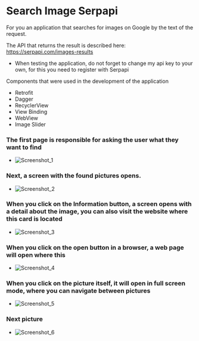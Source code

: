 # Search Image Serpapi 

For you an application that searches for images on Google by the text of the request.

The API that returns the result is described here:
https://serpapi.com/images-results

+ When testing the application, do not forget to change my api key to your own, for this you need to register with Serpapi

Components that were used in the development of the application

+ Retrofit 
+ Dagger 
+ RecyclerView 
+ View Binding 
+ WebView 
+ Image Slider 

### The first page is responsible for asking the user what they want to find

* ![Screenshot_1](https://user-images.githubusercontent.com/63240378/130916538-9b696f32-4585-457d-981f-38a753ea448f.png)

### Next, a screen with the found pictures opens.

* ![Screenshot_2](https://user-images.githubusercontent.com/63240378/130916784-cef98cea-acab-483d-b6c4-f262e138631a.png)

### When you click on the Information button, a screen opens with a detail about the image, you can also visit the website where this card is located

* ![Screenshot_3](https://user-images.githubusercontent.com/63240378/130917669-30049361-3344-4e79-a417-5927c8931adb.png)

### When you click on the open button in a browser, a web page will open where this

* ![Screenshot_4](https://user-images.githubusercontent.com/63240378/130917976-944602fa-26e9-46f7-ae5c-c8c049ca21a5.png)

### When you click on the picture itself, it will open in full screen mode, where you can navigate between pictures
* ![Screenshot_5](https://user-images.githubusercontent.com/63240378/130918296-11d177e4-4de0-4c21-a504-a294f0d28c5e.png)

### Next picture
* ![Screenshot_6](https://user-images.githubusercontent.com/63240378/130918304-7a849e35-7e65-4abe-b49f-b6900383fca5.png)





